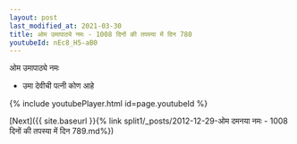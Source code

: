 ```yaml
---
layout: post
last_modified_at: 2021-03-30
title: ओम उमापाठ्ये नमः - 1008 दिनों की तपस्या में दिन 780
youtubeId: nEc8_H5-aB0
---
```

 
 
 ओम उमापाठ्ये नमः  
 
 -  उमा देवीची पत्नी कोण आहे 
 
  
 
  
 
 
 
 
 
 


{% include youtubePlayer.html id=page.youtubeId %}
 
[Next]({{ site.baseurl }}{% link  split1/_posts/2012-12-29-ओम दमनया नमः - 1008 दिनों की तपस्या में दिन 789.md%})
 
